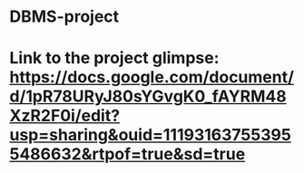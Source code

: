 # DBMS-project
# Link to the project glimpse: https://docs.google.com/document/d/1pR78URyJ80sYGvgK0_fAYRM48XzR2F0i/edit?usp=sharing&ouid=111931637553955486632&rtpof=true&sd=true
 
